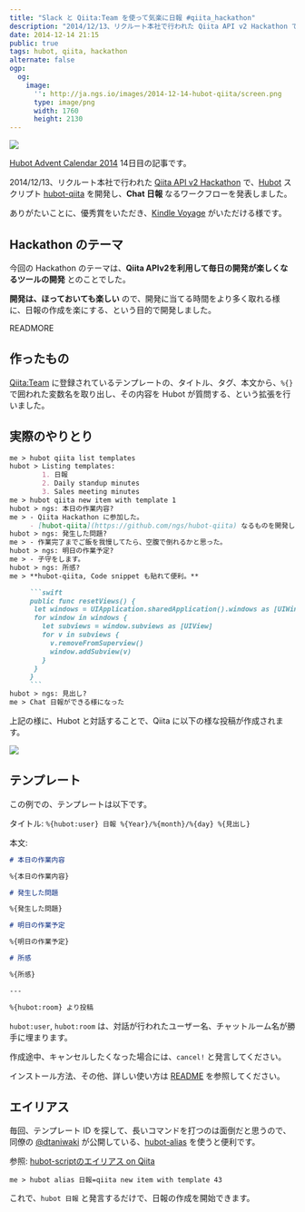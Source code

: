 ```yaml
---
title: "Slack と Qiita:Team を使って気楽に日報 #qiita_hackathon"
description: "2014/12/13、リクルート本社で行われた Qiita API v2 Hackathon で、hubot-qiita を開発し、Chat 日報 なるワークフローを発表しました。"
date: 2014-12-14 21:15
public: true
tags: hubot, qiita, hackathon
alternate: false
ogp:
  og:
    image:
      '': http://ja.ngs.io/images/2014-12-14-hubot-qiita/screen.png
      type: image/png
      width: 1760
      height: 2130
---
```


![](https://raw.githubusercontent.com/ngs/hubot-qiita/master/img/screen.gif)

[Hubot Advent Calendar 2014] 14日目の記事です。

2014/12/13、リクルート本社で行われた [Qiita API v2 Hackathon] で、[Hubot] スクリプト [hubot-qiita] を開発し、**Chat 日報** なるワークフローを発表しました。

ありがたいことに、優秀賞をいただき、[Kindle Voyage] がいただける様です。

## Hackathon のテーマ

今回の Hackathon のテーマは、**Qiita APIv2を利用して毎日の開発が楽しくなるツールの開発** とのことでした。

**開発は、ほっておいても楽しい** ので、開発に当てる時間をより多く取れる様に、日報の作成を楽にする、という目的で開発しました。

READMORE

## 作ったもの

[Qiita:Team] に登録されているテンプレートの、タイトル、タグ、本文から、`%{}` で囲われた変数名を取り出し、その内容を Hubot が質問する、という拡張を行いました。

## 実際のやりとり

```md
me > hubot qiita list templates
hubot > Listing templates:
        1. 日報
        2. Daily standup minutes
        3. Sales meeting minutes
me > hubot qiita new item with template 1
hubot > ngs: 本日の作業内容?
me > - Qiita Hackathon に参加した。
     - [hubot-qiita](https://github.com/ngs/hubot-qiita) なるものを開発した。
hubot > ngs: 発生した問題?
me > - 作業完了までご飯を我慢してたら、空腹で倒れるかと思った。
hubot > ngs: 明日の作業予定?
me > - 子守をします。
hubot > ngs: 所感?
me > **hubot-qiita, Code snippet も貼れて便利。**

     ```swift
     public func resetViews() {
      let windows = UIApplication.sharedApplication().windows as [UIWindow]
      for window in windows {
        let subviews = window.subviews as [UIView]
        for v in subviews {
          v.removeFromSuperview()
          window.addSubview(v)
        }
      }
     }
     ```
hubot > ngs: 見出し?
me > Chat 日報ができる様になった
```

上記の様に、Hubot と対話することで、Qiita に以下の様な投稿が作成されます。

![](2014-12-14-hubot-qiita/screen.png)

## テンプレート

この例での、テンプレートは以下です。

タイトル: `%{hubot:user} 日報 %{Year}/%{month}/%{day} %{見出し}`

本文:

```md
# 本日の作業内容

%{本日の作業内容}

# 発生した問題

%{発生した問題}

# 明日の作業予定

%{明日の作業予定}

# 所感

%{所感}

---

%{hubot:room} より投稿
```

`hubot:user`, `hubot:room` は、対話が行われたユーザー名、チャットルーム名が勝手に埋まります。


作成途中、キャンセルしたくなった場合には、`cancel!` と発言してください。

インストール方法、その他、詳しい使い方は [README] を参照してください。

## エイリアス

毎回、テンプレート ID を探して、長いコマンドを打つのは面倒だと思うので、同僚の [@dtaniwaki] が公開している、[hubot-alias] を使うと便利です。

参照: [hubot-scriptのエイリアス on Qiita](http://qiita.com/dtaniwaki/items/0ca82c09cbafb7645f32)

```
me > hubot alias 日報=qiita new item with template 43
```

これで、`hubot 日報` と発言するだけで、日報の作成を開始できます。

[Qiita API v2 Hackathon]: http://peatix.com/event/55420
[README]: https://github.com/ngs/hubot-qiita#readme
[hubot-qiita]: https://github.com/ngs/hubot-qiita
[Hubot Advent Calendar 2014]: http://www.adventar.org/calendars/384
[Qiita:Team]: https://teams.qiita.com
[@dtaniwaki]: http://dtaniwaki.com
[hubot-alias]: https://github.com/dtaniwaki/hubot-alias
[Kindle Voyage]: http://www.amazon.co.jp/gp/product/B00M0EVYCC/ref=as_li_ss_tl?ie=UTF8&camp=247&creative=7399&creativeASIN=B00M0EVYCC&linkCode=as2&tag=atsushnagased-22
[Hubot]: https://hubot.github.com
